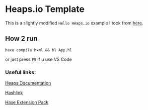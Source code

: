 # Heaps.io Template

This is a slightly modified `Hello Heaps.io` example I took from [here](https://heaps.io/documentation/hello-hashlink.html).

## How 2 run
```
haxe compile.hxml && hl App.hl
```
or just press `F5` if u use VS Code


### Useful links:

[Heaps Documentation](https://heaps.io/documentation/home.html)

[Hashlink](https://hashlink.haxe.org/)

[Haxe Extension Pack](https://marketplace.visualstudio.com/items?itemName=vshaxe.haxe-extension-pack)